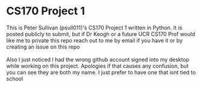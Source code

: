 # CS170 Project 1
This is Peter Sullivan (psull011)'s CS170 Project 1 written in Python. It is posted publicly to submit, but if Dr Keogh
or a future UCR CS170 Prof would like me to private this repo reach out to me by email if you have it or by creating an issue on this repo<br /><br />
Also I just noticed I had the wrong github account signed into my desktop while working on this project. Apologies if that causes any confusion, but you can see they are both my name. I just prefer to have one that isnt tied to school
